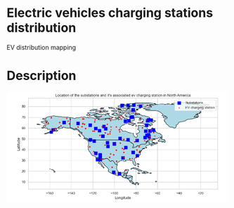 # Electric vehicles charging stations distribution
EV distribution mapping
<h1 align="left">Description</h1>
<p align="center">
  <img width="2000" src="https://github.com/kateodera/Data_analytics/blob/main/Distribution.png">
</p>
